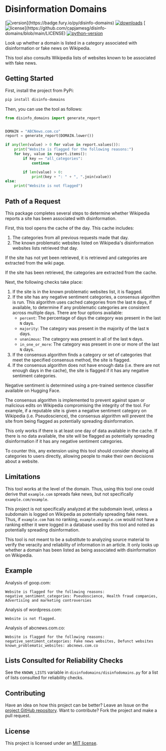 # Disinformation Domains

[![version](https://badge.fury.io/py/disinfo-domains.svg?)](https://badge.fury.io/py/disinfo-domains)
[![downloads](https://img.shields.io/pypi/dm/disinfo-domains)](https://pypistats.org/packages/disinfo-domains)
[![license](https://img.shields.io/pypi/l/disinfo-domains?)](https://github.com/capjamesg/disinfo-domains/blob/main/LICENSE)
[![python-version](https://img.shields.io/pypi/pyversions/disinfo-domains)](https://badge.fury.io/py/disinfo-domains)

Look up whether a domain is listed in a category associated with disinformation or fake news on Wikipedia.

This tool also consults Wikipedia lists of websites known to be associated with fake news.

## Getting Started

First, install the project from PyPi:

```bash
pip install disinfo-domains
```

Then, you can use the tool as follows:

```python
from disinfo_domains import generate_report


DOMAIN = "ABCNews.com.co"
report = generate_report(DOMAIN.lower())

if any(len(value) > 0 for value in report.values()):
    print("Website is flagged for the following reasons:")
    for key, value in report.items():
        if key == "all_categories":
            continue

        if len(value) > 0:
            print(key + ": " + ", ".join(value))
else:
    print("Website is not flagged")
```

## Path of a Request

This package completes several steps to determine whether Wikipedia reports a site has been associated with disinformation.

First, this tool opens the cache of the day. This cache includes:

1. The categories from all previous requests made that day.
2. The known problematic websites listed on Wikipedia's disinformation websites lists retrieved that day.

If the site has not yet been retrieved, it is retrieved and categories are extracted from the wiki page.

If the site has been retrieved, the categories are extracted from the cache.

Next, the following checks take place:

1. If the site is in the known problematic websites list, it is flagged.
2. If the site has any negative sentiment categories, a consensus algorithm is run. This algorithm uses cached categories from the last `N` days, if available, to determine if any problematic categories are consistent across multiple days. There are four options available:
    - `percent`: The percentage of days the category was present in the last `N` days.
    - `majority`: The category was present in the majority of the last `N` days.
    - `unanimous`: The category was present in all of the last `N` days.
    - `in_one_or_more`: The category was present in one or more of the last `N` days.
3. If the consensus algorithm finds a category or set of categories that meet the specified consensus method, the site is flagged.
4. If the consensus algorithm does not have enough data (i.e. there are not enough days in the cache), the site is flagged if it has any negative sentiment categories.

Negative sentiment is determined using a pre-trained sentence classifier available on Hugging Face.

The consensus algorithm is implemented to prevent against spam or malicious edits on Wikipedia compromising the integrity of the tool. For example, if a reputable site is given a negative sentiment category on Wikipedia (i.e. Pseudoscience), the consensus algorithm will prevent the site from being flagged as potentially spreading disinformation.

This only works if there is at least one day of data available in the cache. If there is no data available, the site will be flagged as potentially spreading disinformation if it has any negative sentiment categories.

To counter this, any extension using this tool should consider showing all categories to users directly, allowing people to make their own decisions about a website.

## Limitations

This tool works at the level of the domain. Thus, using this tool one could derive that `example.com` spreads fake news, but not specifically `example.com/example`.

This project is not specifically analyzed at the subdomain level, unless a subdomain is logged on Wikipedia as potentially spreading fake news. Thus, if `example.com` has no ranking, `example.example.com` would not have a ranking either it were logged in a database used by this tool and noted as potentially spreading disinformation.

This tool is not meant to be a substitute to analyzing source material to verify the veracity and reliability of information in an article. It only looks up whether a domain has been listed as being associated with disinformation on Wikipedia.

## Example

Analysis of goop.com:

```
Website is flagged for the following reasons:
negative_sentiment_categories: Pseudoscience, Health fraud companies, Advertising and marketing controversies
```

Analysis of wordpress.com:

```
Website is not flagged.
```

Analysis of abcnews.com.co:

```
Website is flagged for the following reasons:
negative_sentiment_categories: Fake news websites, Defunct websites
known_problematic_websites: abcnews.com.co
```

## Lists Consulted for Reliability Checks

See the `KNOWN_LISTS` variable in `disinfodomains/disinfodomains.py` for a list of lists consulted for reliability checks.

## Contributing

Have an idea on how this project can be better? Leave an Issue on the [project GitHub repository](https://github.com/capjamesg/disinfo-domains). Want to contribute? Fork the project and make a pull request.

## License

This project is licensed under an [MIT license](LICENSE).